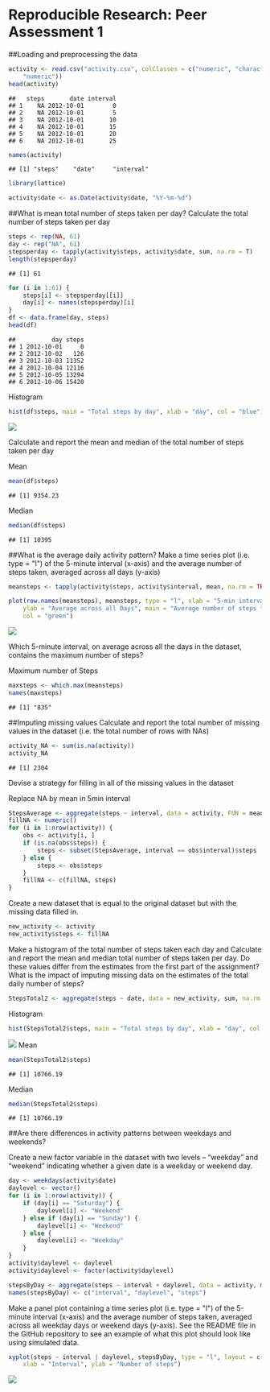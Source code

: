 # Reproducible Research: Peer Assessment 1

##Loading and preprocessing the data


```r
activity <- read.csv("activity.csv", colClasses = c("numeric", "character", 
    "numeric"))
head(activity)
```

```
##   steps       date interval
## 1    NA 2012-10-01        0
## 2    NA 2012-10-01        5
## 3    NA 2012-10-01       10
## 4    NA 2012-10-01       15
## 5    NA 2012-10-01       20
## 6    NA 2012-10-01       25
```

```r
names(activity)
```

```
## [1] "steps"    "date"     "interval"
```

```r
library(lattice)

activity$date <- as.Date(activity$date, "%Y-%m-%d")
```

##What is mean total number of steps taken per day?
Calculate the total number of steps taken per day

```r
steps <- rep(NA, 61)
day <- rep("NA", 61)
stepsperday <- tapply(activity$steps, activity$date, sum, na.rm = T)
length(stepsperday)
```

```
## [1] 61
```

```r
for (i in 1:61) {
    steps[i] <- stepsperday[[i]]
    day[i] <- names(stepsperday)[i]
}
df <- data.frame(day, steps)
head(df)
```

```
##          day steps
## 1 2012-10-01     0
## 2 2012-10-02   126
## 3 2012-10-03 11352
## 4 2012-10-04 12116
## 5 2012-10-05 13294
## 6 2012-10-06 15420
```

Histogram


```r
hist(df$steps, main = "Total steps by day", xlab = "day", col = "blue")
```

![](PA1_template_files/figure-html/unnamed-chunk-3-1.png) 

Calculate and report the mean and median of the total number of steps taken per day

Mean

```r
mean(df$steps)
```

```
## [1] 9354.23
```

Median

```r
median(df$steps)
```

```
## [1] 10395
```

##What is the average daily activity pattern?
Make a time series plot (i.e. type = "l") of the 5-minute interval (x-axis) and the average number of steps taken, averaged across all days (y-axis)

```r
meansteps <- tapply(activity$steps, activity$interval, mean, na.rm = TRUE)

plot(row.names(meansteps), meansteps, type = "l", xlab = "5-min interval", 
    ylab = "Average across all Days", main = "Average number of steps taken", 
    col = "green")
```

![](PA1_template_files/figure-html/unnamed-chunk-6-1.png) 

Which 5-minute interval, on average across all the days in the dataset, contains the maximum number of steps?

Maximum number of Steps

```r
maxsteps <- which.max(meansteps)
names(maxsteps)
```

```
## [1] "835"
```

##Imputing missing values
Calculate and report the total number of missing values in the dataset (i.e. the total number of rows with NAs)

```r
activity_NA <- sum(is.na(activity))
activity_NA
```

```
## [1] 2304
```
Devise a strategy for filling in all of the missing values in the dataset

Replace NA by mean in 5min interval

```r
StepsAverage <- aggregate(steps ~ interval, data = activity, FUN = mean)
fillNA <- numeric()
for (i in 1:nrow(activity)) {
    obs <- activity[i, ]
    if (is.na(obs$steps)) {
        steps <- subset(StepsAverage, interval == obs$interval)$steps
    } else {
        steps <- obs$steps
    }
    fillNA <- c(fillNA, steps)
}
```

Create a new dataset that is equal to the original dataset but with the missing data filled in.

```r
new_activity <- activity
new_activity$steps <- fillNA
```
Make a histogram of the total number of steps taken each day and Calculate and report the mean and median total number of steps taken per day. Do these values differ from the estimates from the first part of the assignment? What is the impact of imputing missing data on the estimates of the total daily number of steps?

```r
StepsTotal2 <- aggregate(steps ~ date, data = new_activity, sum, na.rm = TRUE)
```
Histogram

```r
hist(StepsTotal2$steps, main = "Total steps by day", xlab = "day", col = "red")
```

![](PA1_template_files/figure-html/unnamed-chunk-12-1.png) 
Mean

```r
mean(StepsTotal2$steps)
```

```
## [1] 10766.19
```
Median

```r
median(StepsTotal2$steps)
```

```
## [1] 10766.19
```
##Are there differences in activity patterns between weekdays and weekends?

Create a new factor variable in the dataset with two levels – “weekday” and “weekend” indicating whether a given date is a weekday or weekend day.


```r
day <- weekdays(activity$date)
daylevel <- vector()
for (i in 1:nrow(activity)) {
    if (day[i] == "Saturday") {
        daylevel[i] <- "Weekend"
    } else if (day[i] == "Sunday") {
        daylevel[i] <- "Weekend"
    } else {
        daylevel[i] <- "Weekday"
    }
}
activity$daylevel <- daylevel
activity$daylevel <- factor(activity$daylevel)

stepsByDay <- aggregate(steps ~ interval + daylevel, data = activity, mean)
names(stepsByDay) <- c("interval", "daylevel", "steps")
```
Make a panel plot containing a time series plot (i.e. type = "l") of the 5-minute interval (x-axis) and the average number of steps taken, averaged across all weekday days or weekend days (y-axis). See the README file in the GitHub repository to see an example of what this plot should look like using simulated data.


```r
xyplot(steps ~ interval | daylevel, stepsByDay, type = "l", layout = c(1, 2), 
    xlab = "Interval", ylab = "Number of steps")
```

![](PA1_template_files/figure-html/unnamed-chunk-16-1.png) 
























